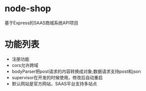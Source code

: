 # node-shop
基于Express的SAAS商城系统API项目

# 功能列表
- 注册功能
- cors允许跨域
- bodyParser把post请求的内容转换成对象;数据请求支持post和json
- supervisor在开发的时候使用，修改后自动重启
- 默认网站是官方网站，SAAS平台支持多站点
